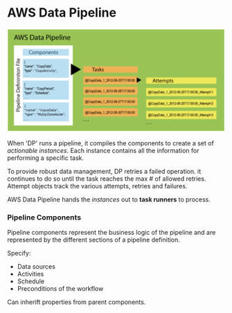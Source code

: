 # AWS Data Pipeline

![](../../assets/aws_data_pipeline.png)

When 'DP' runs a pipeline, it compiles the components to create a set of _actionable instances_. Each instance contains all the information for performing a specific task.

To provide robust data management, DP retries a failed operation. it continues to do so until the task reaches the max # of allowed retries. Attempt objects track the various attempts, retries and failures.

AWS Data Pipeline hands the _instances_ out to **task runners** to process.

### Pipeline Components
Pipeline components represent the business logic of the pipeline and are represented by the different sections of a pipeline definition.

Specify:
- Data sources
- Activities
- Schedule
- Preconditions of the workflow

Can inherift properties from parent components.